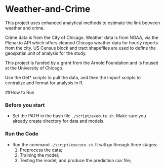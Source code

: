 Weather-and-Crime
==========
This project uses enhanced analytical methods to estimate the link between weather and crime. 

Crime data is from the City of Chicago. Weather data is from NOAA, via the Plenar.io API which offers cleaned Chicago weather data for hourly reports from the city. US Census block and tract shapefiles are used to define the geospatial unit of analysis for the study. 

This project is funded by a grant from the Arnold Foundation and is housed at the University of Chicago.

Use the Get* scripts to pull the data, and then the Import scripts to centralize and format for analysis in R.



##How to Run

### Before you start

* Set the PATH in the bash file `./script/execute.sh`. Make sure you already create directory for data and models.

### Run the Code

* Run the command `./script/execute.sh`. It will go through three stages: 
    1) Preprocess the data;
    2) Training the model;
    3) Testing the model, and produce the prediction csv file;
